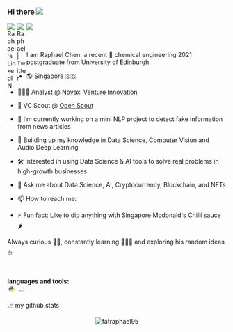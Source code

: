 ### Hi there <img src="https://media.giphy.com/media/hvRJCLFzcasrR4ia7z/giphy.gif" width="25px">
<a href="https://www.linkedin.com/in/raphael-chen/">
  <img align="left" alt="Raphael's LinkedIN" width="22px" src="https://raw.githubusercontent.com/peterthehan/peterthehan/master/assets/linkedin.svg" />
</a>
<a href="https://twitter.com/fatraphael95">
  <img align="left" alt="Raphael | Twitter" width="22px" src="https://raw.githubusercontent.com/peterthehan/peterthehan/master/assets/twitter.svg" />
</a>

![](https://visitor-badge.glitch.me/badge?page_id=fatraphael95.fatraphael95)

<br />

I am Raphael Chen, a recent 🧪 chemical engineering 2021 postgraduate from University of Edinburgh. 

- 🌎  Singapore 🇸🇬
- 🧑🏻‍💻  Analyst @ [Novaxi Venture Innovation](https://www.novaxi.co/)
- 🚀 VC Scout @ [Open Scout](https://www.os.onepager.vc/)
- 🔭 I’m currently working on a mini NLP project to detect fake information from news articles
- 🌱 Building up my knowledge in Data Science, Computer Vision and Audio Deep Learning
- 🛠 Interested in using Data Science & AI tools to solve real problems in high-growth businesses

- 💬 Ask me about Data Science, AI, Cryptocurrency, Blockchain, and NFTs
- 📫 How to reach me: 
- ⚡ Fun fact: Like to dip anything with Singapore Mcdonald's Chilli sauce 🌶


Always curious 🥷🏼, constantly learning 🧑🏻‍💻  and exploring his random ideas ⛵️

<br />

**languages and tools:**  
<code><img height="20" src="https://raw.githubusercontent.com/github/explore/80688e429a7d4ef2fca1e82350fe8e3517d3494d/topics/python/python.png"></code>
<code><img height="20" src="https://raw.githubusercontent.com/github/explore/80688e429a7d4ef2fca1e82350fe8e3517d3494d/topics/mysql/mysql.png"></code>


📈 my github stats

<p align="center"> <img src="https://github-readme-stats.vercel.app/api?username=fatraphael95&show_icons=true&theme=gotham" alt="fatraphael95" />
